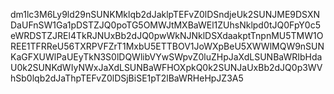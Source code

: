 dm1lc3M6Ly9ld29nSUNKMklqb2dJaklpTEFvZ0lDSndjeUk2SUNJME9DSXNDaUFnSW1Ga1pDSTZJQ0poTG5OMWJtMXBaWEl1ZUhsNklpd0tJQ0FpY0c5eWRDSTZJREl4TkRJNUxBb2dJQ0pwWkNJNklDSXdaakptTnpnMU5TMW1OREE1TFRReU56TXRPVFZrT1MxbU5ETTBOV1JoWXpBeU5XWWlMQW9nSUNKaGFXUWlPaUEyTkN3S0lDQWlibVYwSWpvZ0luZHpJaXdLSUNBaWRIbHdaU0k2SUNKdWIyNWxJaXdLSUNBaWFHOXpkQ0k2SUNJaUxBb2dJQ0p3WVhSb0lqb2dJaThpTEFvZ0lDSjBiSE1pT2lBaWRHeHpJZ3A5
